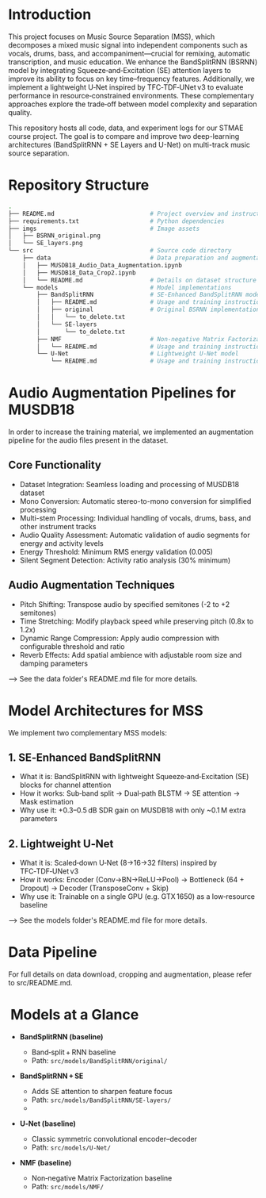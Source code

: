 # Introduction

This project focuses on Music Source Separation (MSS), which decomposes a mixed music signal into independent components such as vocals, drums, bass, and accompaniment—crucial for remixing, automatic transcription, and music education. We enhance the BandSplitRNN (BSRNN) model by integrating Squeeze‑and‑Excitation (SE) attention layers to improve its ability to focus on key time–frequency features. Additionally, we implement a lightweight U‑Net inspired by TFC‑TDF‑UNet v3 to evaluate performance in resource‑constrained environments. These complementary approaches explore the trade‑off between model complexity and separation quality.

This repository hosts all code, data, and experiment logs for our STMAE course project. The goal is to compare and improve two deep-learning architectures (BandSplitRNN + SE Layers and U-Net) on multi-track music source separation.

# Repository Structure
```bash
.
├── README.md                           # Project overview and instructions
├── requirements.txt                    # Python dependencies
├── imgs                                # Image assets
│   ├── BSRNN_original.png              
│   └── SE_layers.png                   
└── src                                 # Source code directory
    ├── data                            # Data preparation and augmentation
    │   ├── MUSDB18_Audio_Data_Augmentation.ipynb   
    │   ├── MUSDB18_Data_Crop2.ipynb                
    │   └── README.md                   # Details on dataset structure and usage
    └── models                          # Model implementations
        ├── BandSplitRNN                # SE‑Enhanced BandSplitRNN model
        │   ├── README.md               # Usage and training instructions for BSRNN
        │   ├── original                # Original BSRNN implementation
        │   │   └── to_delete.txt      
        │   └── SE‑layers             
        │       └── to_delete.txt      
        ├── NMF                         # Non-negative Matrix Factorization baseline
        │   └── README.md               # Usage and training instructions for NMF
        └── U‑Net                       # Lightweight U‑Net model
            └── README.md               # Usage and training instructions for U‑Net
```


# Audio Augmentation Pipelines for MUSDB18

In order to increase the training material, we implemented an augmentation pipeline for the audio files present in the dataset.

## Core Functionality

- Dataset Integration: Seamless loading and processing of MUSDB18 dataset
- Mono Conversion: Automatic stereo-to-mono conversion for simplified processing
- Multi-stem Processing: Individual handling of vocals, drums, bass, and other instrument tracks
- Audio Quality Assessment: Automatic validation of audio segments for energy and activity levels
- Energy Threshold: Minimum RMS energy validation (0.005)
- Silent Segment Detection: Activity ratio analysis (30% minimum)

## Audio Augmentation Techniques
- Pitch Shifting: Transpose audio by specified semitones (-2 to +2 semitones)
- Time Stretching: Modify playback speed while preserving pitch (0.8x to 1.2x)
- Dynamic Range Compression: Apply audio compression with configurable threshold and ratio
- Reverb Effects: Add spatial ambience with adjustable room size and damping parameters

--> See the data folder's README.md file for more details.


# Model Architectures for MSS
We implement two complementary MSS models:

## 1. SE‑Enhanced BandSplitRNN
- What it is: BandSplitRNN with lightweight Squeeze‑and‑Excitation (SE) blocks for channel attention
- How it works: Sub‑band split → Dual‑path BLSTM → SE attention → Mask estimation
- Why use it: +0.3–0.5 dB SDR gain on MUSDB18 with only ~0.1 M extra parameters

## 2. Lightweight U‑Net
- What it is: Scaled‑down U‑Net (8→16→32 filters) inspired by TFC‑TDF‑UNet v3
- How it works: Encoder (Conv→BN→ReLU→Pool) → Bottleneck (64 + Dropout) → Decoder (TransposeConv + Skip)
- Why use it: Trainable on a single GPU (e.g. GTX 1650) as a low‑resource baseline

--> See the models folder's README.md file for more details.



# Data Pipeline
For full details on data download, cropping and augmentation, please refer to src/README.md.

#  Models at a Glance 

- **BandSplitRNN (baseline)**  
  - Band‑split + RNN baseline  
  - Path: `src/models/BandSplitRNN/original/`

- **BandSplitRNN + SE**  
  - Adds SE attention to sharpen feature focus  
  - Path: `src/models/BandSplitRNN/SE-layers/`
  - 
- **U‑Net (baseline)**  
  - Classic symmetric convolutional encoder–decoder  
  - Path: `src/models/U-Net/`
    
- **NMF (baseline)**  
  - Non‑negative Matrix Factorization baseline  
  - Path: `src/models/NMF/`



